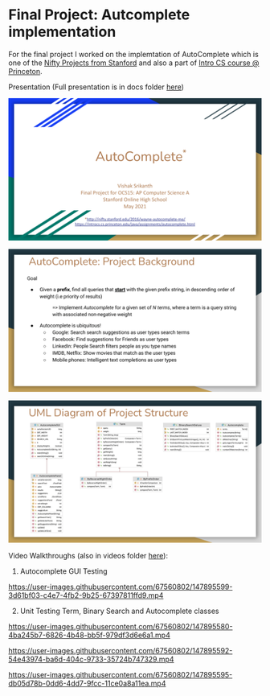 # Final Project: Autcomplete implementation

For the final project I worked on the implemtation of AutoComplete which is one of the [Nifty Projects from Stanford](http://nifty.stanford.edu/2016/wayne-autocomplete-me/) and also a part of [Intro CS course @ Princeton](https://introcs.cs.princeton.edu/java/assignments/autocomplete.html).

Presentation (Full presentation is in docs folder [here](https://github.com/mathaiml5/AP-ComputerScience-A/blob/main/FinalProject/docs/APCSA-FinalProjectAutoComplete.pdf))

![Final Project 1](https://github.com/mathaiml5/AP-ComputerScience-A/blob/main/FinalProject/docs/APCSA-FinalProjectAutoComplete-01.png?raw=true)

![Final Project 2](https://github.com/mathaiml5/AP-ComputerScience-A/blob/main/FinalProject/docs/APCSA-FinalProjectAutoComplete-02.png?raw=true)

![Final Project 3](https://github.com/mathaiml5/AP-ComputerScience-A/blob/main/FinalProject/docs/APCSA-FinalProjectAutoComplete-03.png?raw=true)


Video Walkthroughs (also in videos folder [here](https://github.com/mathaiml5/AP-ComputerScience-A/tree/main/FinalProject/videos)):


1. Autocomplete GUI Testing

https://user-images.githubusercontent.com/67560802/147895599-3d61bf03-c4e7-4fb2-9b25-67397811ffd9.mp4


2. Unit Testing Term, Binary Search and Autocomplete classes


https://user-images.githubusercontent.com/67560802/147895580-4ba245b7-6826-4b48-bb5f-979df3d6e6a1.mp4



https://user-images.githubusercontent.com/67560802/147895592-54e43974-ba6d-404c-9733-35724b747329.mp4



https://user-images.githubusercontent.com/67560802/147895595-db05d78b-0dd6-4dd7-9fcc-11ce0a8a11ea.mp4


<?
Other Slides of presentation 





![Final Project 1](https://github.com/mathaiml5/AP-ComputerScience-A/blob/main/FinalProject/docs/APCSA-FinalProjectAutoComplete-01.png?raw=true)

![Final Project 2](https://github.com/mathaiml5/AP-ComputerScience-A/blob/main/FinalProject/docs/APCSA-FinalProjectAutoComplete-02.png?raw=true)

![Final Project 3](https://github.com/mathaiml5/AP-ComputerScience-A/blob/main/FinalProject/docs/APCSA-FinalProjectAutoComplete-03.png?raw=true)

![Final Project 4](https://github.com/mathaiml5/AP-ComputerScience-A/blob/main/FinalProject/docs/APCSA-FinalProjectAutoComplete-04.png?raw=true)

![Final Project 5](https://github.com/mathaiml5/AP-ComputerScience-A/blob/main/FinalProject/docs/APCSA-FinalProjectAutoComplete-05.png?raw=true)

![Final Project 6](https://github.com/mathaiml5/AP-ComputerScience-A/blob/main/FinalProject/docs/APCSA-FinalProjectAutoComplete-06.png?raw=true)

![Final Project 7](https://github.com/mathaiml5/AP-ComputerScience-A/blob/main/FinalProject/docs/APCSA-FinalProjectAutoComplete-07.png?raw=true)

![Final Project 8](https://github.com/mathaiml5/AP-ComputerScience-A/blob/main/FinalProject/docs/APCSA-FinalProjectAutoComplete-08.png?raw=true)

![Final Project 9](https://github.com/mathaiml5/AP-ComputerScience-A/blob/main/FinalProject/docs/APCSA-FinalProjectAutoComplete-09.png?raw=true)

![Final Project 10](https://github.com/mathaiml5/AP-ComputerScience-A/blob/main/FinalProject/docs/APCSA-FinalProjectAutoComplete-10.png?raw=true)
?>
